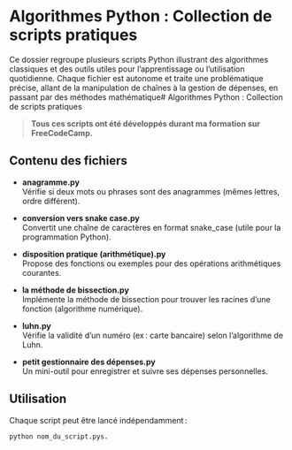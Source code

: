 # Algorithmes Python : Collection de scripts pratiques

Ce dossier regroupe plusieurs scripts Python illustrant des algorithmes classiques et des outils utiles pour l’apprentissage ou l’utilisation quotidienne. Chaque fichier est autonome et traite une problématique précise, allant de la manipulation de chaînes à la gestion de dépenses, en passant par des méthodes mathématique# Algorithmes Python : Collection de scripts pratiques

> **Tous ces scripts ont été développés durant ma formation sur FreeCodeCamp.**

## Contenu des fichiers

- **anagramme.py**  
  Vérifie si deux mots ou phrases sont des anagrammes (mêmes lettres, ordre différent).

- **conversion vers snake case.py**  
  Convertit une chaîne de caractères en format snake_case (utile pour la programmation Python).

- **disposition pratique (arithmétique).py**  
  Propose des fonctions ou exemples pour des opérations arithmétiques courantes.

- **la méthode de bissection.py**  
  Implémente la méthode de bissection pour trouver les racines d’une fonction (algorithme numérique).

- **luhn.py**  
  Vérifie la validité d’un numéro (ex : carte bancaire) selon l’algorithme de Luhn.

- **petit gestionnaire des dépenses.py**  
  Un mini-outil pour enregistrer et suivre ses dépenses personnelles.

## Utilisation

Chaque script peut être lancé indépendamment :
```bash
python nom_du_script.pys.
